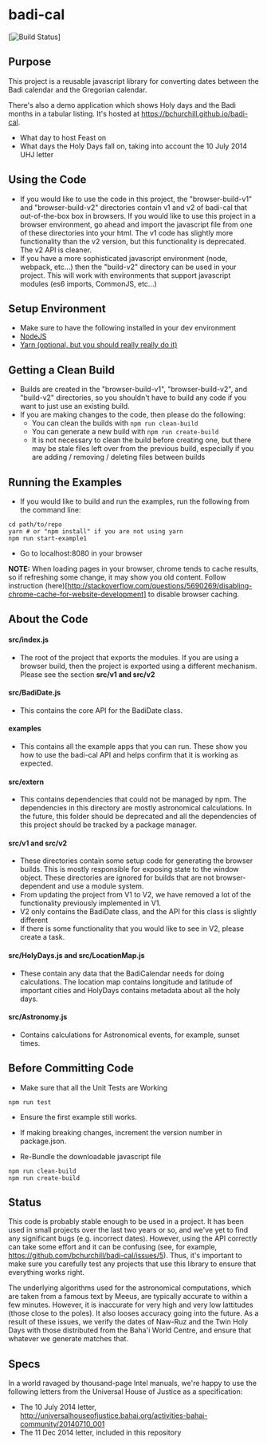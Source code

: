 # badi-cal
[![Build Status](https://travis-ci.org/bchurchill/badi-cal.svg?branch=master)]

## Purpose

This project is a reusable javascript library for converting dates between
the Badi calendar and the Gregorian calendar.

There's also a demo application which shows Holy days and the Badi months in a tabular listing.  It's hosted at https://bchurchill.github.io/badi-cal.
 * What day to host Feast on
 * What days the Holy Days fall on, taking into account the 10 July 2014 UHJ letter

## Using the Code

* If you would like to use the code in this project, the
 "browser-build-v1" and "browser-build-v2" directories contain v1 and
 v2 of badi-cal that out-of-the-box box in browsers. If you would like
 to use this project in a browser environment, go ahead and import the
 javascript file from one of these directories into your html. The v1
 code has slightly more functionality than the v2 version, but this
 functionality is deprecated. The v2 API is cleaner.
* If you have a more sophisticated javascript environment (node, webpack, etc...)
 then the "build-v2" directory can be used in your project. This will work with
 environments that support javascript modules (es6 imports, CommonJS, etc...)

## Setup Environment

* Make sure to have the following installed in your dev environment
 * [NodeJS](https://nodejs.org/en/download/)
 * [Yarn (optional, but you should really really do it)](https://yarnpkg.com/)

## Getting a Clean Build

* Builds are created in the "browser-build-v1", "browser-build-v2", and "build-v2"
  directories, so you shouldn't have to build any code if you want to just use
  an existing build.
* If you are making changes to the code, then please do the following:
  * You can clean the builds with `npm run clean-build`
  * You can generate a new build with `npm run create-build`
  * It is not necessary to clean the build before creating one, but there may
    be stale files left over from the previous build, especially if you are
    adding / removing / deleting files between builds

## Running the Examples

* If you would like to build and run the examples, run the following from the
  command line:

```
cd path/to/repo
yarn # or "npm install" if you are not using yarn
npm run start-example1
```

* Go to localhost:8080 in your browser

**NOTE:** When loading pages in your browser, chrome tends to cache results, so
if refreshing some change, it may show you old content. Follow instruction
(here)[http://stackoverflow.com/questions/5690269/disabling-chrome-cache-for-website-development]
to disable browser caching.

## About the Code

#### src/index.js

* The root of the project that exports the modules. If you are using a browser
  build, then the project is exported using a different mechanism. Please
  see the section **src/v1 and src/v2**

#### src/BadiDate.js

* This contains the core API for the BadiDate class.

#### examples

* This contains all the example apps that you can run. These show you how to
  use the badi-cal API and helps confirm that it is working as expected.

#### src/extern

* This contains dependencies that could not be managed by npm. The dependencies
  in this directory are mostly astronomical calculations. In the future, this
  folder should be deprecated and all the dependencies of this project should
  be tracked by a package manager.

#### src/v1 and src/v2

* These directories contain some setup code for generating the browser builds.
  This is mostly responsible for exposing state to the window object. These
  directories are ignored for builds that are not browser-dependent and use a
  module system.
* From updating the project from V1 to V2, we have removed a lot of the
  functionality previously implemented in V1.
* V2 only contains the BadiDate class, and the API for this class is slightly
  different
* If there is some functionality that you would like to see in V2, please create
  a task.  

#### src/HolyDays.js and src/LocationMap.js

* These contain any data that the BadiCalendar needs for doing calculations.
  The location map contains longitude and latitude of important cities and
  HolyDays contains metadata about all the holy days.

#### src/Astronomy.js

* Contains calculations for Astronomical events, for example, sunset times.

## Before Committing Code

* Make sure that all the Unit Tests are Working

`npm run test`

* Ensure the first example still works.

* If making breaking changes, increment the version number in package.json.

* Re-Bundle the downloadable javascript file

```
npm run clean-build
npm run create-build
```

## Status

This code is probably stable enough to be used in a project. It has
been used in small projects over the last two years or so, and we've
yet to find any significant bugs (e.g. incorrect dates). However,
using the API correctly can take some effort and it can be confusing
(see, for example, https://github.com/bchurchill/badi-cal/issues/5).
Thus, it's important to make sure you carefully test any projects that
use this library to ensure that everything works right.

The underlying algorithms used for the astronomical computations,
which are taken from a famous text by Meeus, are typically accurate to
within a few minutes. However, it is inaccurate for very high and very
low lattitudes (those close to the poles). It also looses accuracy
going into the future. As a result of these issues, we verify the
dates of Naw-Ruz and the Twin Holy Days with those distributed from
the Baha'i World Centre, and ensure that whatever we generate matches
that.

## Specs

In a world ravaged by thousand-page Intel manuals, we're happy to
use the following letters from the Universal House of Justice as a
specification:

 * The 10 July 2014 letter, http://universalhouseofjustice.bahai.org/activities-bahai-community/20140710_001
 * The 11 Dec 2014 letter, included in this repository
